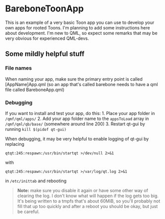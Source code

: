 # BareboneToonApp

This is an example of a very basic Toon app you can use to develop your own apps for rooted Toons. I'm planning to add some instructions here about development. I'm new to QML, so expect some remarks that may be very obvious for experienced QML-devs.

## Some mildly helpful stuff

### File names
When naming your app, make sure the primary entry point is called [AppName]App.qml (so an app that's called barebone needs to have a qml file called BareboneApp.qml)

### Debugging
If you want to install and test your app, do this:
    1. Place your app folder in `/qmf/qml/apps/`
    2. Add your app folder name to the `appsToLoad` array in `/qmf/qml/qb/base/` (somewhere around line 200)
    3. Restart qt-gui by running `kill $(pidof qt-gui)`

When debugging, it may be very helpful to enable logging of qt-gui by replacing

`qtqt:245:respawn:/usr/bin/startqt >/dev/null 2>&1`

with

`qtqt:245:respawn:/usr/bin/startqt >/var/log/qt.log 2>&1`

in `/etc/inittab` and rebooting
>**Note:** make sure you disable it again or have some other way of clearing the log. I don't know what will happen if the log gets too big. It's being written to a tmpfs that's about 60MiB, so you'll probably not fill that up too quickly and after a reboot you should be okay, but just be careful.
